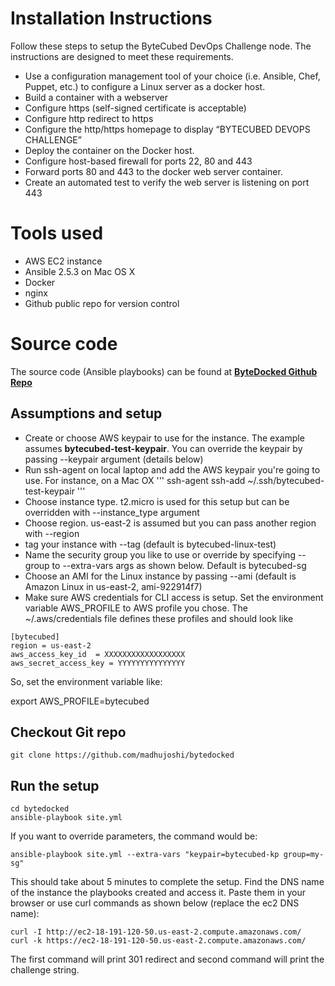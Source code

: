 # Installation Instructions
Follow these steps to setup the ByteCubed DevOps Challenge node.  The instructions are designed to meet these requirements.

 - Use a configuration management tool of your choice (i.e. Ansible,
   Chef, Puppet, etc.) to configure a Linux server as a docker host.
 - Build a container with a webserver
 - Configure https (self-signed certificate is acceptable)
 - Configure http redirect to https
 - Configure the http/https homepage to display “BYTECUBED DEVOPS
   CHALLENGE”
 - Deploy the container on the Docker host.
 - Configure host-based firewall for ports 22, 80 and 443
 - Forward ports 80 and 443 to the docker web server container.
 - Create an automated test to verify the web server is listening on
   port 443

# Tools used

 - AWS EC2 instance
 - Ansible 2.5.3 on Mac OS X
 - Docker
 - nginx
 - Github public repo for version control

# Source code
The source code (Ansible playbooks) can be found at **[ByteDocked Github Repo](https://github.com/madhujoshi/bytedocked)**

## Assumptions and setup


 - Create or choose AWS keypair to use for the instance. The example
   assumes **bytecubed-test-keypair**.  You can override the keypair by
   passing --keypair argument (details below)
 - Run ssh-agent on local laptop and add the AWS keypair you're going to use.  For instance, on a Mac OX
 '''
 ssh-agent
 ssh-add ~/.ssh/bytecubed-test-keypair
 '''
 - Choose instance type. t2.micro is used for this setup but can be overridden with --instance_type argument
 - Choose region. us-east-2 is assumed but you can pass another region with --region
 - tag your instance with --tag (default is bytecubed-linux-test)
 - Name the security group you like to use or override by specifying --group to --extra-vars args as shown below.  Default is bytecubed-sg
 - Choose an AMI for the Linux instance by passing --ami (default is Amazon Linux in us-east-2, ami-922914f7)
 - Make sure AWS credentials for CLI access is setup.  Set the environment variable AWS_PROFILE to AWS profile you chose.  The ~/.aws/credentials file defines these profiles and should look like
```
[bytecubed]
region = us-east-2
aws_access_key_id  = XXXXXXXXXXXXXXXXXX
aws_secret_access_key = YYYYYYYYYYYYYYY
```
So, set the environment variable like:

export AWS_PROFILE=bytecubed

## Checkout Git repo
```
git clone https://github.com/madhujoshi/bytedocked
```
## Run the setup
```
cd bytedocked
ansible-playbook site.yml

```
If you want to override parameters, the command would be:
```
ansible-playbook site.yml --extra-vars "keypair=bytecubed-kp group=my-sg"
```

This should take about 5 minutes to complete the setup.  Find the DNS name of the instance the playbooks created and access it.  Paste them in your browser or use curl commands as shown below (replace the ec2 DNS name):

```
curl -I http://ec2-18-191-120-50.us-east-2.compute.amazonaws.com/
curl -k https://ec2-18-191-120-50.us-east-2.compute.amazonaws.com/
```
The first command will print 301 redirect and second command will print the challenge string.
